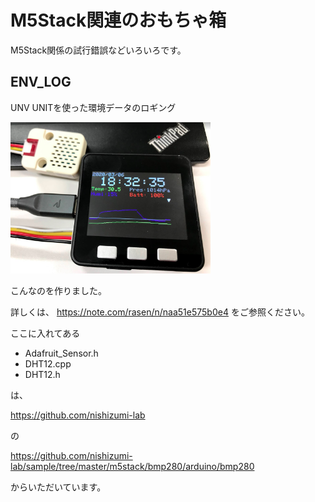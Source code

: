 # M5Stack関連のおもちゃ箱
M5Stack関係の試行錯誤などいろいろです。

## ENV_LOG
UNV UNITを使った環境データのロギング

<img src="https://github.com/kagurazakarasen/M5Stack/blob/Garage/Garage/graph_img1.png" alt="サンプル" title="サンプル" width=320px>

こんなのを作りました。

詳しくは、
https://note.com/rasen/n/naa51e575b0e4
をご参照ください。

ここに入れてある

* Adafruit_Sensor.h
* DHT12.cpp
* DHT12.h

は、

https://github.com/nishizumi-lab

の

https://github.com/nishizumi-lab/sample/tree/master/m5stack/bmp280/arduino/bmp280

からいただいています。
